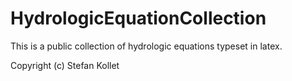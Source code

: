 # HydrologicEquationCollection

This is a public collection of hydrologic equations typeset in latex.

Copyright (c) Stefan Kollet
